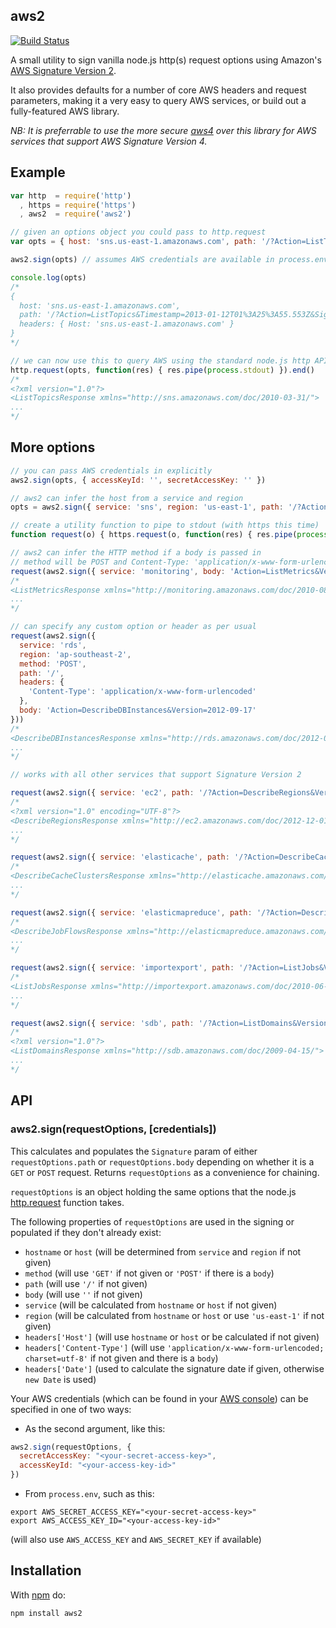aws2
----

[![Build Status](https://secure.travis-ci.org/mhart/aws2.png?branch=master)](http://travis-ci.org/mhart/aws2)

A small utility to sign vanilla node.js http(s) request options using Amazon's
[AWS Signature Version 2](http://docs.amazonwebservices.com/general/latest/gr/signature-version-2.html).

It also provides defaults for a number of core AWS headers and
request parameters, making it a very easy to query AWS services, or
build out a fully-featured AWS library.

*NB: It is preferrable to use the more secure
[aws4](https://github.com/mhart/aws4) over this library for AWS services
that support AWS Signature Version 4.*

Example
-------

```javascript
var http  = require('http')
  , https = require('https')
  , aws2  = require('aws2')

// given an options object you could pass to http.request
var opts = { host: 'sns.us-east-1.amazonaws.com', path: '/?Action=ListTopics' }

aws2.sign(opts) // assumes AWS credentials are available in process.env

console.log(opts)
/*
{
  host: 'sns.us-east-1.amazonaws.com',
  path: '/?Action=ListTopics&Timestamp=2013-01-12T01%3A25%3A55.553Z&SignatureVersion=2&SignatureMethod=HmacSHA256&AWSAccessKeyId=AKIAIHHJHZVAHCEWLG7A&Signature=LyWO%2B%2B%2BZ6x2i7LvQKcbX5HdiFs995kkyqmyTI5y6LCg%3D',
  headers: { Host: 'sns.us-east-1.amazonaws.com' }
}
*/

// we can now use this to query AWS using the standard node.js http API
http.request(opts, function(res) { res.pipe(process.stdout) }).end()
/*
<?xml version="1.0"?>
<ListTopicsResponse xmlns="http://sns.amazonaws.com/doc/2010-03-31/">
...
*/
```

More options
------------

```javascript
// you can pass AWS credentials in explicitly
aws2.sign(opts, { accessKeyId: '', secretAccessKey: '' })

// aws2 can infer the host from a service and region
opts = aws2.sign({ service: 'sns', region: 'us-east-1', path: '/?Action=ListTopics' })

// create a utility function to pipe to stdout (with https this time)
function request(o) { https.request(o, function(res) { res.pipe(process.stdout) }).end(o.body || '') }

// aws2 can infer the HTTP method if a body is passed in
// method will be POST and Content-Type: 'application/x-www-form-urlencoded; charset=utf-8'
request(aws2.sign({ service: 'monitoring', body: 'Action=ListMetrics&Version=2010-08-01' }))
/*
<ListMetricsResponse xmlns="http://monitoring.amazonaws.com/doc/2010-08-01/">
...
*/

// can specify any custom option or header as per usual
request(aws2.sign({
  service: 'rds',
  region: 'ap-southeast-2',
  method: 'POST',
  path: '/',
  headers: {
    'Content-Type': 'application/x-www-form-urlencoded'
  },
  body: 'Action=DescribeDBInstances&Version=2012-09-17'
}))
/*
<DescribeDBInstancesResponse xmlns="http://rds.amazonaws.com/doc/2012-09-17/">
...
*/

// works with all other services that support Signature Version 2

request(aws2.sign({ service: 'ec2', path: '/?Action=DescribeRegions&Version=2012-12-01' }))
/*
<?xml version="1.0" encoding="UTF-8"?>
<DescribeRegionsResponse xmlns="http://ec2.amazonaws.com/doc/2012-12-01/">
...
*/

request(aws2.sign({ service: 'elasticache', path: '/?Action=DescribeCacheClusters&Version=2012-11-15' }))
/*
<DescribeCacheClustersResponse xmlns="http://elasticache.amazonaws.com/doc/2012-11-15/">
...
*/

request(aws2.sign({ service: 'elasticmapreduce', path: '/?Action=DescribeJobFlows&Version=2009-03-31' }))
/*
<DescribeJobFlowsResponse xmlns="http://elasticmapreduce.amazonaws.com/doc/2009-03-31">
...
*/

request(aws2.sign({ service: 'importexport', path: '/?Action=ListJobs&Version=2010-06-01' }))
/*
<ListJobsResponse xmlns="http://importexport.amazonaws.com/doc/2010-06-01/">
...
*/

request(aws2.sign({ service: 'sdb', path: '/?Action=ListDomains&Version=2009-04-15' }))
/*
<?xml version="1.0"?>
<ListDomainsResponse xmlns="http://sdb.amazonaws.com/doc/2009-04-15/">
...
*/
```

API
---

### aws2.sign(requestOptions, [credentials])

This calculates and populates the `Signature` param of either
`requestOptions.path` or `requestOptions.body` depending on whether it is
a `GET` or `POST` request. Returns `requestOptions` as a convenience for
chaining.

`requestOptions` is an object holding the same options that the node.js
[http.request](http://nodejs.org/docs/latest/api/http.html#http_http_request_options_callback)
function takes.

The following properties of `requestOptions` are used in the signing or
populated if they don't already exist:

- `hostname` or `host` (will be determined from `service` and `region` if not given)
- `method` (will use `'GET'` if not given or `'POST'` if there is a `body`)
- `path` (will use `'/'` if not given)
- `body` (will use `''` if not given)
- `service` (will be calculated from `hostname` or `host` if not given)
- `region` (will be calculated from `hostname` or `host` or use `'us-east-1'` if not given)
- `headers['Host']` (will use `hostname` or `host` or be calculated if not given)
- `headers['Content-Type']` (will use `'application/x-www-form-urlencoded; charset=utf-8'`
  if not given and there is a `body`)
- `headers['Date']` (used to calculate the signature date if given, otherwise `new Date` is used)

Your AWS credentials (which can be found in your
[AWS console](https://portal.aws.amazon.com/gp/aws/securityCredentials))
can be specified in one of two ways:

- As the second argument, like this:

```javascript
aws2.sign(requestOptions, {
  secretAccessKey: "<your-secret-access-key>",
  accessKeyId: "<your-access-key-id>"
})
```

- From `process.env`, such as this:

```
export AWS_SECRET_ACCESS_KEY="<your-secret-access-key>"
export AWS_ACCESS_KEY_ID="<your-access-key-id>"
```

(will also use `AWS_ACCESS_KEY` and `AWS_SECRET_KEY` if available)

Installation
------------

With [npm](http://npmjs.org/) do:

```
npm install aws2
```

